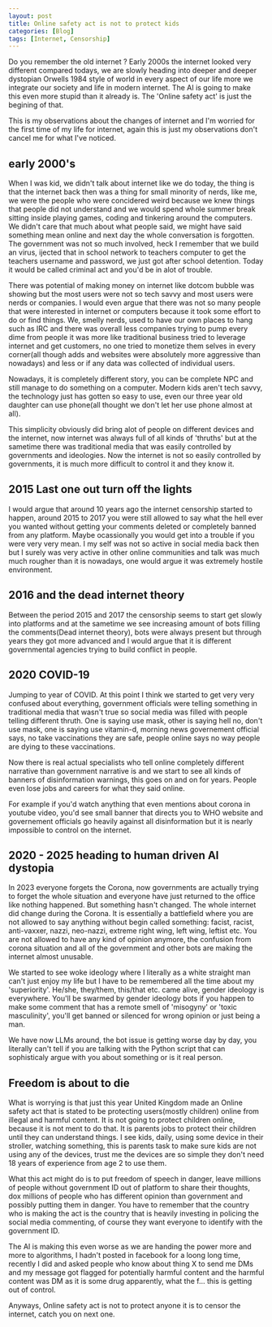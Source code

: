 ```yaml
---
layout: post
title: Online safety act is not to protect kids
categories: [Blog]
tags: [Internet, Censorship]
---
```


Do you remember the old internet ? Early 2000s the internet looked very different compared todays, we are slowly heading into deeper and deeper dystopian Orwells 1984 style of world in every aspect of our life more we integrate our society and life in modern internet. The AI is going to make this even more stupid than it already is. The 'Online safety act' is just the begining of that. 

This is my observations about the changes of internet and I'm worried for the first time of my life for internet, again this is just my observations don't cancel me for what I've noticed.

## early 2000's

When I was kid, we didn't talk about internet like we do today, the thing is that the internet back then was a thing for small minority of nerds, like me, we were the people who were concidered weird because we knew things that people did not understand and we would spend whole summer break sitting inside playing games, coding and tinkering around the computers. We didn't care that much about what people said, we might have said something mean online and next day the whole conversation is forgotten. The government was not so much involved, heck I remember that we build an virus, ijected that in school network to teachers computer to get the teachers username and password, we just got after school detention. Today it would be called criminal act and you'd be in alot of trouble.

There was potential of making money on internet like dotcom bubble was showing but the most users were not so tech savvy and most users were nerds or companies. I would even argue that there was not so many people that were interested in internet or computers because it took some effort to do or find things. We, smelly nerds, used to have our own places to hang such as IRC and there was overall less companies trying to pump every dime from people it was more like traditional business tried to leverage internet and get customers, no one tried to monetize them selves in every corner(all though adds and websites were absolutely more aggressive than nowadays) and less or if any data was collected of individual users.

Nowadays, it is completely different story, you can be complete NPC and still manage to do something on a computer. Modern kids aren't tech savvy, the technology just has gotten so easy to use, even our three year old daughter can use phone(all thought we don't let her use phone almost at all). 

This simplicity obviously did bring alot of people on different devices and the internet, now internet was always full of all kinds of 'thruths' but at the sametime there was traditional media that was easily controlled by governments and ideologies. Now the internet is not so easily controlled by governments, it is much more difficult to control it and they know it. 

## 2015 Last one out turn off the lights

I would argue that around 10 years ago the internet censorship started to happen, around 2015 to 2017 you were still allowed to say what the hell ever you wanted without getting your comments deleted or completely banned from any platform. Maybe ocassionally you would get into a trouble if you were very very mean. I my self was not so active in social media back then but I surely was very active in other online communities and talk was much much rougher than it is nowadays, one would argue it was extremely hostile environment.

## 2016 and the dead internet theory

Between the period 2015 and 2017 the censorship seems to start get slowly into platforms and at the sametime we see increasing amount of bots filling the comments(Dead internet theory), bots were always present but through years they got more advanced and I would argue that it is different governmental agencies trying to build conflict in people.

## 2020 COVID-19

Jumping to year of COVID. At this point I think we started to get very very confused about everything, government officials were telling something in traditional media that wasn't true so social media was filled with people telling different thruth. One is saying use mask, other is saying hell no, don't use mask, one is saying use vitamin-d, morning news governement official says, no take vaccinations they are safe, people online says no way people are dying to these vaccinations. 

Now there is real actual specialists who tell online completely different narrative than government narrative is and we start to see all kinds of banners of disinformation warnings, this goes on and on for years. People even lose jobs and careers for what they said online. 

For example if you'd watch anything that even mentions about corona in youtube video, you'd see small banner that directs you to WHO website and governement officials go heavily against all disinformation but it is nearly impossible to control on the internet.

## 2020 - 2025 heading to human driven AI dystopia

In 2023 everyone forgets the Corona, now governments are actually trying to forget the whole situation and everyone have just returned to the office like nothing happened. But something hasn't changed. The whole internet did change during the Corona. It is essentially a battlefield where you are not allowed to say anything without begin called something: facist, racist, anti-vaxxer, nazzi, neo-nazzi, extreme right wing, left wing, leftist etc. You are not allowed to have any kind of opinion anymore, the confusion from corona situation and all of the government and other bots are making the internet almost unusable. 

We started to see woke ideology where I literally as a white straight man can't just enjoy my life but I have to be remembered all the time about my 'superiority'. He/she, they/them, this/that etc. came alive, gender ideology is everywhere. You'll be swarmed by gender ideology bots if you happen to make some comment that has a remote smell of 'misogyny' or 'toxic masculinity', you'll get banned or silenced for wrong opinion or just being a man.

We have now LLMs around, the bot issue is getting worse day by day, you literally can't tell if you are talking with the Python script that can sophisticaly argue with you about something or is it real person.

## Freedom is about to die

What is worrying is that just this year United Kingdom made an Online safety act that is stated to be protecting users(mostly children) online from illegal and harmful content. It is not going to protect children online, because it is not ment to do that. It is parents jobs to protect their children until they can understand things. I see kids, daily, using some device in their stroller, watching something, this is parents task to make sure kids are not using any of the devices, trust me the devices are so simple they don't need 18 years of experience from age 2 to use them. 

What this act might do is to put freedom of speech in danger, leave millions of people without government ID out of platform to share their thoughts, dox millions of people who has different opinion than government and possibly putting them in danger. You have to remember that the country who is making the act is the country that is heavily investing in policing the social media commenting, of course they want everyone to identify with the government ID. 

The AI is making this even worse as we are handing the power more and more to algorithms, I hadn't posted in facebook for a loong long time, recently I did and asked people who know about thing X to send me DMs and my message got flagged for potentially harmful content and the harmful content was DM as it is some drug apparently, what the f... this is getting out of control.

Anyways, Online safety act is not to protect anyone it is to censor the internet, catch you on next one.


 